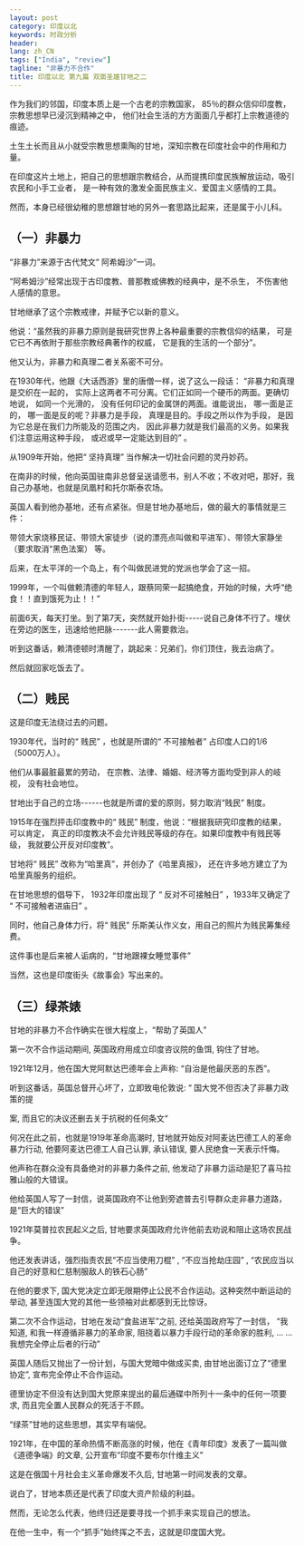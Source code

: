 ```yaml
---
layout: post
category: 印度以北
keywords: 时政分析
header:
lang: zh_CN 
tags: ["India", "review"]
tagline: "非暴力不合作"
title: 印度以北 第九篇 双面圣雄甘地之二
---
```


作为我们的邻国，印度本质上是一个古老的宗教国家， 85％的群众信仰印度教， 宗教思想早已浸沉到精神之中， 他们社会生活的方方面面几乎都打上宗教道德的痕迹。

土生土长而且从小就受宗教思想熏陶的甘地，深知宗教在印度社会中的作用和力量。

在印度这片土地上，把自己的思想跟宗教结合，从而提携印度民族解放运动，吸引农民和小手工业者， 是一种有效的激发全面民族主义、爱国主义感情的工具。

然而，本身已经很幼稚的思想跟甘地的另外一套思路比起来，还是属于小儿科。

## （一）非暴力

“非暴力”来源于古代梵文“ 阿希姆沙”一词。

“阿希姆沙”经常出现于古印度教、普那教或佛教的经典中，是不杀生， 不伤害他人感情的意思。

甘地继承了这个宗教戒律，并赋予它以新的意义。

他说：“虽然我的非暴力原则是我研究世界上各种最重要的宗教信仰的结果， 可是它已不再依附于那些宗教经典著作的权威， 它是我的生活的一个部分”。

他又认为，非暴力和真理二者关系密不可分。

在1930年代，他跟《大话西游》里的唐僧一样，说了这么一段话： “非暴力和真理是交织在一起的， 实际上这两者不可分离。它们正如同一个硬币的两面。更确切地说， 如同一个光滑的， 没有任何印记的金属饼的两面。谁能说出， 哪一面是正的， 哪一面是反的呢？非暴力是手段， 真理是目的。手段之所以作为手段， 是因为它总是在我们力所能及的范围之内， 因此非暴力就是我们最高的义务。如果我们注意运用这种手段， 或迟或早一定能达到目的” 。

从1909年开始，他把“ 坚持真理” 当作解决一切社会问题的灵丹妙药。

在南非的时候，他向英国驻南非总督呈送请愿书，别人不收；不收对吧，那好，我自己办基地，也就是凤凰村和托尔斯泰农场。

英国人看到他办基地，还有点紧张。但是甘地办基地后，做的最大的事情就是三件：

带领大家烧移民证、带领大家徒步（说的漂亮点叫做和平进军）、带领大家静坐（要求取消“黑色法案） 等。

后来，在太平洋的一个岛上，有个叫做民进党的党派也学会了这一招。

1999年，一个叫做赖清德的年轻人，跟蔡同荣一起搞绝食，开始的时候，大呼“绝食！！直到饿死为止！！”

前面6天，每天打坐。到了第7天，突然就开始扑街-----说自己身体不行了。埋伏在旁边的医生，迅速给他把脉-------此人需要救治。

听到这番话，赖清德顿时清醒了，跳起来：兄弟们，你们顶住，我去治病了。

然后就回家吃饭去了。

## （二）贱民

这是印度无法绕过去的问题。

1930年代，当时的“ 贱民” ，也就是所谓的“ 不可接触者” 占印度人口的1/6（5000万人）。

他们从事最脏最累的劳动， 在宗教、法律、婚姻、经济等方面均受到非人的岐视， 没有社会地位。

甘地出于自己的立场------也就是所谓的爱的原则，努力取消“贱民” 制度。

1915年在强烈抨击印度教中的“ 贱民” 制度，他说：“根据我研究印度教的结果， 可以肯定， 真正的印度教决不会允许贱民等级的存在。如果印度教中有贱民等级， 我就要公开反对印度教”。

甘地将“ 贱民” 改称为“哈里真”，并创办了《哈里真报》， 还在许多地方建立了为哈里真服务的组织。

在甘地思想的倡导下， 1932年印度出现了 “ 反对不可接触日” ，1933年又确定了 “ 不可接触者进庙日” 。

同时，他自己身体力行，将“ 贱民” 乐斯美认作义女，用自己的照片为贱民筹集经费。

这件事也是后来被人诟病的，“甘地跟裸女睡觉事件”

当然，这也是印度街头《故事会》写出来的。

## （三）绿茶婊

甘地的非暴力不合作确实在很大程度上，“帮助了英国人”

第一次不合作运动期间, 英国政府用成立印度咨议院的鱼饵, 钩住了甘地。

1921年12月，他在国大党阿默达巴德年会上声称: “自治是他最厌恶的东西”。

听到这番话，英国总督开心坏了，立即致电伦敦说: “ 国大党不但否决了非暴力政策的提

案, 而且它的决议还删去关于抗税的任何条文“

何况在此之前，也就是1919年革命高潮时, 甘地就开始反对阿麦达巴德工人的革命暴力行动, 他要阿麦达巴德工人自己认罪, 承认错误, 要人民绝食一天表示忏悔。

他声称在群众没有具备绝对的非暴力条件之前, 他发动了非暴力运动是犯了喜马拉雅山般的大错误。

他给英国人写了一封信，说英国政府不让他到旁遮普去引导群众走非暴力道路，是“巨大的错误”

1921年莫普拉农民起义之后, 甘地要求英国政府允许他前去劝说和阻止这场农民战争。

他还发表讲话，强烈指责农民“不应当使用刀棍” , “不应当抢劫庄园” , “农民应当以自己的好意和仁慈制服敌人的铁石心肠”

在他的要求下, 国大党决定立即无限期停止公民不合作运动。这种突然中断运动的举动, 甚至连国大党的其他一些领袖对此都感到无比惊讶。

第二次不合作运动，甘地在发动“食盐进军”之前, 还给英国政府写了一封信， “我知道, 和我一样遵循非暴力的革命家, 阻挠着以暴力手段行动的革命家的胜利, … … 我想完全停止后者的行动”

英国人随后又抛出了一份计划，与国大党暗中做成买卖, 由甘地出面订立了“德里协定”, 宣布完全停止不合作运动。

德里协定不但没有达到国大党原来提出的最后通碟中所列十一条中的任何一项要求, 而且完全置人民群众的死活于不顾。

“绿茶”甘地的这些思想，其实早有端倪。

1921年，在中国的革命热情不断高涨的时候，他在《青年印度》发表了一篇叫做《道德争端》的文章, 公开宣布“印度不要布尔什维主义”

这是在俄国十月社会主义革命爆发不久后, 甘地第一时间发表的文章。

说白了，甘地本质还是代表了印度大资产阶级的利益。

然而，无论怎么代表，他终归还是要寻找一个抓手来实现自己的想法。

在他一生中，有一个“抓手”始终挥之不去，这就是印度国大党。

